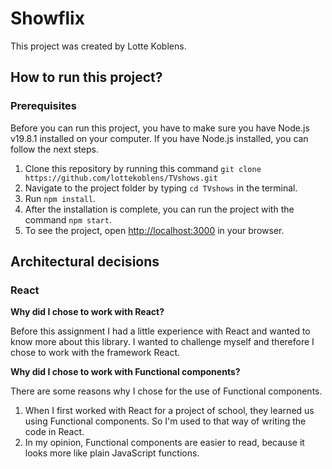 # Showflix

This project was created by Lotte Koblens.

## How to run this project?

### Prerequisites

Before you can run this project, you have to make sure you have Node.js v19.8.1 installed on your computer. 
If you have Node.js installed, you can follow the next steps.

1. Clone this repository by running this command `git clone https://github.com/lottekoblens/TVshows.git`
2. Navigate to the project folder by typing `cd TVshows` in the terminal.
3. Run `npm install`.
4. After the installation is complete, you can run the project with the command `npm start`.
5. To see the project, open [http://localhost:3000](http://localhost:3000) in your browser.

## Architectural decisions

### React
**Why did I chose to work with React?** 

Before this assignment I had a little experience with React and wanted to know more about this library. I wanted to challenge myself and therefore I chose to work with the framework React.

**Why did I chose to work with Functional components?**

There are some reasons why I chose for the use of Functional components. 
1. When I first worked with React for a project of school, they learned us using Functional components. So I'm used to that way of writing the code in React.
2. In my opinion, Functional components are easier to read, because it looks more like plain JavaScript functions.
